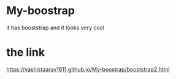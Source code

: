 # My-boostrap
it has booststrap and
it looks very cool
# the link 
https://vashistaarav1611.github.io/My-boostrap/booststrap2.html
